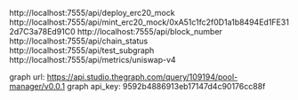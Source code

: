 http://localhost:7555/api/deploy_erc20_mock
http://localhost:7555/api/mint_erc20_mock/0xA51c1fc2f0D1a1b8494Ed1FE312d7C3a78Ed91C0
http://localhost:7555/api/block_number
http://localhost:7555/api/chain_status
http://localhost:7555/api/test_subgraph
http://localhost:7555/api/metrics/uniswap-v4

graph url:
https://api.studio.thegraph.com/query/109194/pool-manager/v0.0.1
graph api_key:
9592b4886913eb17147d4c90176cc88f
